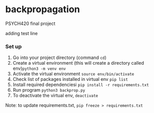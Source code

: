 # backpropagation

PSYCH420 final project

adding test line

### Set up

1. Go into your project directory (command `cd`)
2. Create a virtual environment (this will create a directory called env)`python3 -m venv env`
3. Activate the virtual environment `source env/bin/activate`
4. Check list of packages installed in virtual env `pip list`
5. Install required dependenciesi `pip install -r requirements.txt`
6. Run program `python3 backprop.py`
7. To deactivate the virtual env, `deactivate`

Note: to update requirements.txt, `pip freeze > requirements.txt`
